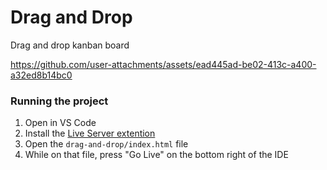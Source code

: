 # Drag and Drop

Drag and drop kanban board

https://github.com/user-attachments/assets/ead445ad-be02-413c-a400-a32ed8b14bc0

### Running the project
1. Open in VS Code
2. Install the [Live Server extention](https://marketplace.visualstudio.com/items?itemName=ritwickdey.LiveServer)
3. Open the `drag-and-drop/index.html` file
4. While on that file, press "Go Live" on the bottom right of the IDE
